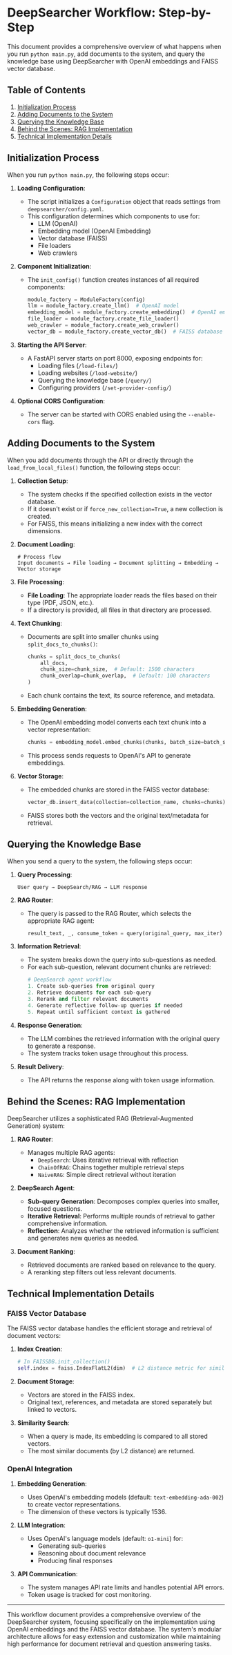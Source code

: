 # DeepSearcher Workflow: Step-by-Step

This document provides a comprehensive overview of what happens when you run `python main.py`, add documents to the system, and query the knowledge base using DeepSearcher with OpenAI embeddings and FAISS vector database.

## Table of Contents
1. [Initialization Process](#initialization-process)
2. [Adding Documents to the System](#adding-documents-to-the-system)
3. [Querying the Knowledge Base](#querying-the-knowledge-base)
4. [Behind the Scenes: RAG Implementation](#behind-the-scenes-rag-implementation)
5. [Technical Implementation Details](#technical-implementation-details)

## Initialization Process

When you run `python main.py`, the following steps occur:

1. **Loading Configuration**:
   - The script initializes a `Configuration` object that reads settings from `deepsearcher/config.yaml`.
   - This configuration determines which components to use for:
     - LLM (OpenAI)
     - Embedding model (OpenAI Embedding)
     - Vector database (FAISS)
     - File loaders
     - Web crawlers

2. **Component Initialization**:
   - The `init_config()` function creates instances of all required components:
     ```python
     module_factory = ModuleFactory(config)
     llm = module_factory.create_llm()  # OpenAI model
     embedding_model = module_factory.create_embedding()  # OpenAI embeddings
     file_loader = module_factory.create_file_loader()
     web_crawler = module_factory.create_web_crawler()
     vector_db = module_factory.create_vector_db()  # FAISS database
     ```

3. **Starting the API Server**:
   - A FastAPI server starts on port 8000, exposing endpoints for:
     - Loading files (`/load-files/`)
     - Loading websites (`/load-website/`)
     - Querying the knowledge base (`/query/`)
     - Configuring providers (`/set-provider-config/`)

4. **Optional CORS Configuration**:
   - The server can be started with CORS enabled using the `--enable-cors` flag.

## Adding Documents to the System

When you add documents through the API or directly through the `load_from_local_files()` function, the following steps occur:

1. **Collection Setup**:
   - The system checks if the specified collection exists in the vector database.
   - If it doesn't exist or if `force_new_collection=True`, a new collection is created.
   - For FAISS, this means initializing a new index with the correct dimensions.

2. **Document Loading**:
   ```
   # Process flow
   Input documents → File loading → Document splitting → Embedding → Vector storage
   ```

3. **File Processing**:
   - **File Loading**: The appropriate loader reads the files based on their type (PDF, JSON, etc.).
   - If a directory is provided, all files in that directory are processed.

4. **Text Chunking**:
   - Documents are split into smaller chunks using `split_docs_to_chunks()`:
     ```python
     chunks = split_docs_to_chunks(
         all_docs,
         chunk_size=chunk_size,  # Default: 1500 characters
         chunk_overlap=chunk_overlap,  # Default: 100 characters
     )
     ```
   - Each chunk contains the text, its source reference, and metadata.

5. **Embedding Generation**:
   - The OpenAI embedding model converts each text chunk into a vector representation:
     ```python
     chunks = embedding_model.embed_chunks(chunks, batch_size=batch_size)  # Default batch_size: 256
     ```
   - This process sends requests to OpenAI's API to generate embeddings.

6. **Vector Storage**:
   - The embedded chunks are stored in the FAISS vector database:
     ```python
     vector_db.insert_data(collection=collection_name, chunks=chunks)
     ```
   - FAISS stores both the vectors and the original text/metadata for retrieval.

## Querying the Knowledge Base

When you send a query to the system, the following steps occur:

1. **Query Processing**:
   ```
   User query → DeepSearch/RAG → LLM response
   ```

2. **RAG Router**:
   - The query is passed to the RAG Router, which selects the appropriate RAG agent:
     ```python
     result_text, _, consume_token = query(original_query, max_iter)
     ```

3. **Information Retrieval**:
   - The system breaks down the query into sub-questions as needed.
   - For each sub-question, relevant document chunks are retrieved:
     ```python
     # DeepSearch agent workflow
     1. Create sub-queries from original query
     2. Retrieve documents for each sub-query
     3. Rerank and filter relevant documents
     4. Generate reflective follow-up queries if needed
     5. Repeat until sufficient context is gathered
     ```

4. **Response Generation**:
   - The LLM combines the retrieved information with the original query to generate a response.
   - The system tracks token usage throughout this process.

5. **Result Delivery**:
   - The API returns the response along with token usage information.

## Behind the Scenes: RAG Implementation

DeepSearcher utilizes a sophisticated RAG (Retrieval-Augmented Generation) system:

1. **RAG Router**:
   - Manages multiple RAG agents:
     - `DeepSearch`: Uses iterative retrieval with reflection
     - `ChainOfRAG`: Chains together multiple retrieval steps
     - `NaiveRAG`: Simple direct retrieval without iteration

2. **DeepSearch Agent**:
   - **Sub-query Generation**: Decomposes complex queries into smaller, focused questions.
   - **Iterative Retrieval**: Performs multiple rounds of retrieval to gather comprehensive information.
   - **Reflection**: Analyzes whether the retrieved information is sufficient and generates new queries as needed.

3. **Document Ranking**:
   - Retrieved documents are ranked based on relevance to the query.
   - A reranking step filters out less relevant documents.

## Technical Implementation Details

### FAISS Vector Database

The FAISS vector database handles the efficient storage and retrieval of document vectors:

1. **Index Creation**:
   ```python
   # In FAISSDB.init_collection()
   self.index = faiss.IndexFlatL2(dim)  # L2 distance metric for similarity search
   ```

2. **Document Storage**:
   - Vectors are stored in the FAISS index.
   - Original text, references, and metadata are stored separately but linked to vectors.

3. **Similarity Search**:
   - When a query is made, its embedding is compared to all stored vectors.
   - The most similar documents (by L2 distance) are returned.

### OpenAI Integration

1. **Embedding Generation**:
   - Uses OpenAI's embedding models (default: `text-embedding-ada-002`) to create vector representations.
   - The dimension of these vectors is typically 1536.

2. **LLM Integration**:
   - Uses OpenAI's language models (default: `o1-mini`) for:
     - Generating sub-queries
     - Reasoning about document relevance
     - Producing final responses

3. **API Communication**:
   - The system manages API rate limits and handles potential API errors.
   - Token usage is tracked for cost monitoring.

---

This workflow document provides a comprehensive overview of the DeepSearcher system, focusing specifically on the implementation using OpenAI embeddings and the FAISS vector database. The system's modular architecture allows for easy extension and customization while maintaining high performance for document retrieval and question answering tasks.
